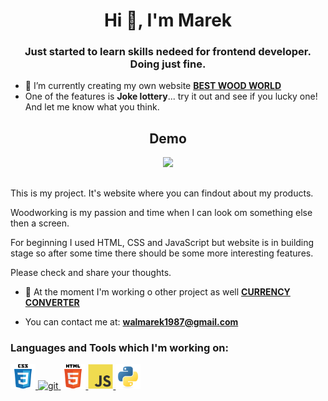 <h1 align="center">Hi 👋, I'm Marek</h1>
<h3 align="center">Just started to learn skills nedeed for frontend developer. Doing just fine.</h3>

- 🔭 I’m currently creating my own website [**BEST WOOD WORLD**](https://walmarek.github.io/homepage/)
- One of the features is **Joke lottery**... try it out and see if you lucky one! And let me know what you think.


<h2 align="center">
Demo
</h2>

<p align="center">
  <img src="https://github.com/walmarek/homepage/blob/main/gif/bestwoodworld.gif?raw=true">
</p>

##

This is my project. It's website where you can findout about my products.

Woodworking is my passion and time when I can look om something else then a screen. 

For beginning I used HTML, CSS and JavaScript but website is in building stage so after some time there should be some more interesting features.

Please check and share your thoughts.


- 👯 At the moment I'm working o other project as well [**CURRENCY CONVERTER**](https://walmarek.github.io/currencyConverter)

- You can contact me at: **walmarek1987@gmail.com**

<p align="left">
</p>

<h3 align="left">Languages and Tools which I'm working on:</h3>
<p align="left"> <a href="https://www.w3schools.com/css/" target="_blank" rel="noreferrer"> <img src="https://raw.githubusercontent.com/devicons/devicon/master/icons/css3/css3-original-wordmark.svg" alt="css3" width="40" height="40"/> </a> <a href="https://git-scm.com/" target="_blank" rel="noreferrer"> <img src="https://www.vectorlogo.zone/logos/git-scm/git-scm-icon.svg" alt="git" width="40" height="40"/> </a> <a href="https://www.w3.org/html/" target="_blank" rel="noreferrer"> <img src="https://raw.githubusercontent.com/devicons/devicon/master/icons/html5/html5-original-wordmark.svg" alt="html5" width="40" height="40"/> </a> <a href="https://developer.mozilla.org/en-US/docs/Web/JavaScript" target="_blank" rel="noreferrer"> <img src="https://raw.githubusercontent.com/devicons/devicon/master/icons/javascript/javascript-original.svg" alt="javascript" width="40" height="40"/> </a> <a href="https://www.python.org" target="_blank" rel="noreferrer"> <img src="https://raw.githubusercontent.com/devicons/devicon/master/icons/python/python-original.svg" alt="python" width="40" height="40"/> </a> </p>

